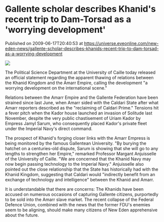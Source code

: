 # Gallente scholar describes Khanid's recent trip to Dam-Torsad as a 'worrying development'
Published on 2009-06-17T20:40:53 at https://universe.eveonline.com/new-eden-news/gallente-scholar-describes-khanids-recent-trip-to-dam-torsad-as-a-worrying-development

![](http://www.eve-mercury.net/images/mercurybanner.png)  
  
The Political Science Department at the University of Caille today released an official statement regarding the apparent thawing of relations between the Khanid Kingdom and the Amarr Empire, calling the development "a worrying development on the international scene."

Relations between the Amarr Empire and the Gallente Federation have been strained since last June, when Amarr sided with the Caldari State after what Amarr reporters described as the "reclaiming of Caldari Prime."  Tensions hit a fever pitch when the Kador house launched an invasion of Solitude last November, despite the very public chastisement of Uriam Kador by Empress Jamyl Sarum, who consequently placed Kador's private fleet under the Imperial Navy's direct command. 

The prospect of Khanid's forging closer links with the Amarr Empress is being monitored by the famous Gallentean University. "By burying the hatchet on a centuries-old dispute, Sarum is showing that she will go to any lengths to strengthen her Empire," remarked Professor Margant Anjuisselle of the University of Caille.  "We are concerned that the Khanid Navy may now begin passing technology to the Imperial Navy."  Anjuisselle also pointed out the close relationship that the State has historically had with the Khanid Kingdom, suggesting that Caldari would "indirectly benefit from an exchange of technology and intelligence" between the Khanid and Amarr.

It is understandable that there are concerns: The Khanids have been accused on numerous occasions of capturing Gallente citizens, purportedly to be sold into the Amarr slave market.  The recent collapse of the Federal Defence Union, combined with the news that the former FDU's enemies seem to be aligning, should make many citizens of New Eden apprehensive about the future.
